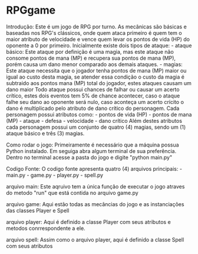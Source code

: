 # RPGgame
Introdução:
  Este é um jogo de RPG por turno. As mecânicas são básicas e baseadas nos RPG's clássicos, onde quem ataca primeiro é quem tem o maior
  atributo de velocidade e vence quem levar os pontos de vida (HP) do oponente a 0 por primeiro.
  Inicialmente existe dois tipos de ataque:
    - ataque básico:
      Este ataque por definição é uma magia, mas este ataque não consome pontos de mana (MP) e recupera sua pontos de mana (MP),
      porém causa um dano menor comparado aos demais ataques.
    - magias:
      Este ataque necessita que o jogador tenha pontos de mana (MP) maior ou igual ao custo desta magia, se atender essa condição o custo
      da magia é subtraido aos pontos mana (MP) total do jogador, estes ataques causam um dano maior
  Todo ataque possui chances de falhar ou causar um acerto crítico, estes dois eventos tem 5% de chance acontecer, caso o ataque falhe
  seu dano ao oponente será nulo, caso aconteça um acerto crícito o dano é multiplicado pelo atributo de dano crítico do personagem.
  Cada personagem possui atributos como:
    - pontos de vida (HP)
    - pontos de mana (MP)
    - ataque
    - defesa
    - velocidade
    - dano crítico
  Além destes atributos cada personagem possui um conjunto de  quatro (4) magias, sendo um (1) ataque básico e três (3) magias.

Como rodar o jogo:
  Primeiramente é necessário que a máquina possua Python instalado.
  Em seguiga abra algum terminal de sua preferência.
  Dentro no terminal acesse a pasta do jogo e digite "python main.py"

Codigo Fonte:
  O codigo fonte apresenta quatro (4) arquivos principais:
    - main.py
    - game.py
    - player.py
    - spell.py
    
  arquivo main:
    Este aqruivo tem a única função de executar o jogo atraves do metodo "run" que está contida no arquivo game.py
    
  arquivo game:
    Aqui estão todas as mecâncias do jogo e as instanciações das classes Player e Spell
    
  arquivo player:
    Aqui é definido a classe Player com seus atributos e metodos conrrespondente a ele.
    
  arquivo spell:
    Assim como o arquivo player, aqui é definido a classe Spell com seus atributos
